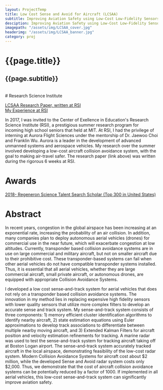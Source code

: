 ```yaml
---
layout: ProjectTemp
title: Low Cost Sense and Avoid for Aircraft (LCSAA)
subtitle: Improving Aviation Safety using Low-Cost Low-Fidelity Sensors Augmented with Extended Kalman Filters to Develop an Accurate Sense-and-Track System
desciption: Improving Aviation Safety using Low-Cost Low-Fidelity Sensors Augmented with Extended Kalman Filters to Develop an Accurate Sense-and-Track System
imagepath: "/assets/img/LCSAA_cover.jpg"
headerimg: "/assets/img/LCSAA_banner.jpg"
category: proj
---
```

<h1 class="PostTitle"> {{page.title}}</h1>

## {{page.subtitle}}
<br>
# Research Science Institute
<p class="ButtonsArea"><a href="/files/RSI-LCSAA-RohanDeshpande.pdf" class="button-3d">LCSAA Research Paper, written at RSI</a><br>
<a href="/xp/2017/09/13/RSI.html" class="button-3d">My Experience at RSI</a><br></p>

In 2017, I was invited to the Center of Exellence in Education's Research Science Institute (RSI), a prestigious summer research program for incoming high school seniors that held at MIT.
At RSI, I had the privilege of interning at Aurora Flight Sciences under the mentorship of Dr. Jaewoo Choi and Franklin Wu. Aurora is a leader in the development of advanced unmanned systems and aerospace vehicles. My research over the summer involved developing a low-cost aircraft collision avoidance system, with the goal to making air-travel safer. The research paper (link above) was written during the rigorous 6 weeks at RSI.

# Awards

<p class="ButtonsArea">
<a href="https://sspcdn.blob.core.windows.net/files/Documents/SEP/STS/2018/Program-Books/Scholars.pdf" class="button-3d">2018-  Regeneron Science Talent Search Scholar (Top 300 in United States)</a><br></p>


# Abstract

In recent years, congestion in the global airspace has been increasing at an exponential rate, increasing the probability of an air collision. In addition, many companies plan to deploy autonomous aerial vehicles (drones) for commercial use in the near future, which will exacerbate congestion at low altitudes.  Currently, transponder based collision avoidance systems are in use on large commercial and military aircraft, but not on smaller aircraft due to their prohibitive cost. These transponder-based systems can fail when other aerial vehicles do not have compatible transponder systems installed. Thus, it is essential that all aerial vehicles, whether they are large commercial aircraft, small private aircraft, or autonomous drones, are equipped with appropriate Collision Avoidance Systems. 

I developed a low cost sense-and-track system for aerial vehicles that does not rely on a transponder based collision avoidance systems. The innovation in my method lies in replacing expensive high fidelity sensors with lower quality sensors that utilize more complex filters to develop an accurate sense and track system. My sense-and-track system consists of three components: 1) memory efficient cluster identification algorithms to identify nearby aircraft, 2) state estimation equations using Euler approximations to develop track associations to differentiate between multiple nearby moving aircraft, and 3) Extended Kalman Filters for aircraft position and velocity estimation refinements for tracking. A marine radar was used to test the sense-and-track system for tracking aircraft taking off at Boston Logan airport. The sense-and-track system accurately tracked aircraft in the local airspace, demonstrating feasibility of the low-cost radar system. Modern Collision Avoidance Systems for aircraft cost about $2 million, while the developed Sense and Avoid radar system costs only $2,000. Thus, we demonstrate that the cost of aircraft collision avoidance systems can be potentially reduced by a factor of 1000. If implemented in all aerial vehicles, this low-cost sense-and-track system can significantly improve aviation safety.
